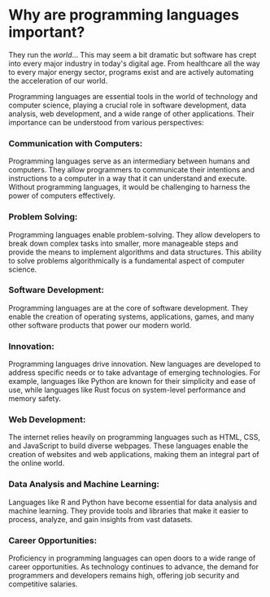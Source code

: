 # Why are programming languages important?

  They run the *world*... This may seem a bit dramatic but software has crept into every major industry in today's digital age. From healthcare all the way to every major energy sector, programs exist and are actively automating the acceleration of our world. 

  Programming languages are essential tools in the world of technology and computer science, playing a crucial role in software development, data analysis, web development, and a wide range of other applications. Their importance can be understood from various perspectives:

### **Communication with Computers:** 

  Programming languages serve as an intermediary between humans and computers. They allow programmers to communicate their intentions and instructions to a computer in a way that it can understand and execute. Without programming languages, it would be challenging to harness the power of computers effectively.

### **Problem Solving:** 
  Programming languages enable problem-solving. They allow developers to break down complex tasks into smaller, more manageable steps and provide the means to implement algorithms and data structures. This ability to solve problems algorithmically is a fundamental aspect of computer science.

### **Software Development:** 
  Programming languages are at the core of software development. They enable the creation of operating systems, applications, games, and many other software products that power our modern world.

### **Innovation:** 
  Programming languages drive innovation. New languages are developed to address specific needs or to take advantage of emerging technologies. For example, languages like Python are known for their simplicity and ease of use, while languages like Rust focus on system-level performance and memory safety.

### **Web Development:** 
  The internet relies heavily on programming languages such as HTML, CSS, and JavaScript to build diverse webpages. These languages enable the creation of websites and web applications, making them an integral part of the online world.

### **Data Analysis and Machine Learning:** 
  Languages like R and Python have become essential for data analysis and machine learning. They provide tools and libraries that make it easier to process, analyze, and gain insights from vast datasets.

### **Career Opportunities:** 
  Proficiency in programming languages can open doors to a wide range of career opportunities. As technology continues to advance, the demand for programmers and developers remains high, offering job security and competitive salaries.


  


